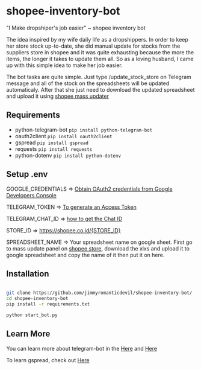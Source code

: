 # shopee-inventory-bot

"I Make dropshiper's job easier" ~ shopee inventory bot

The idea inspired by my wife daily life as a dropshippers. In order to keep her store stock up-to-date, she did manual update for stocks from the suppliers store in shopee and it was quite exhausting because the more the items, the longer it takes to update them all. So as a loving husband, I came up with this simple idea to make her job easier. 

The bot tasks are quite simple. Just type /update_stock_store on Telegram message and all of the stock on the spreadsheets will be updated automaticaly. After that she just need to download the updated spreadsheet and upload it using [shopee mass updater](https://seller.shopee.co.id/edu/article/100)

## Requirements

- python-telegram-bot `pip install python-telegram-bot`
- oauth2client `pip install oauth2client`
- gspread `pip install gspread`
- requests `pip install requests`
- python-dotenv `pip install python-dotenv`

## Setup .env

GOOGLE_CREDENTIALS => [Obtain OAuth2 credentials from Google Developers Console](http://gspread.readthedocs.org/en/latest/oauth2.html)

TELEGRAM_TOKEN => [To generate an Access Token](https://github.com/python-telegram-bot/python-telegram-bot/wiki/Introduction-to-the-API)

TELEGRAM_CHAT_ID => [how to get the Chat ID](https://answers.splunk.com/answers/590658/telegram-alert-action-where-do-you-get-a-chat-id.html)

STORE_ID => https://shopee.co.id/{STORE_ID}

SPREADSHEET_NAME => Your spreadsheet name on google sheet. First go to mass update panel on [shopee store](https://seller.shopee.co.id/edu/article/100), download the xlxs and upload it to google spreadsheet and copy the name of it then put it on here.


## Installation

```sh

git clone https://github.com/jimmyromanticdevil/shopee-inventory-bot/
cd shopee-inventory-bot
pip install -r requirements.txt

python start_bot.py

```

## Learn More

You can learn more about telegram-bot in the [Here](https://medium.com/@arushsharma91/telegram-bot-from-the-first-line-to-deployment-83141129a573) and [Here](https://www.freecodecamp.org/news/learn-to-build-your-first-bot-in-telegram-with-python-4c99526765e4/) 

To learn gspread, check out [Here](https://www.twilio.com/blog/2017/02/an-easy-way-to-read-and-write-to-a-google-spreadsheet-in-python.html)
